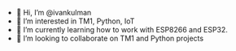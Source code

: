 - 👋 Hi, I’m @ivankulman
- 👀 I’m interested in TM1, Python, IoT
- 🌱 I’m currently learning how to work with ESP8266 and ESP32.
- 💞️ I’m looking to collaborate on TM1 and Python projects

<!---
ivankulman/ivankulman is a ✨ special ✨ repository because its `README.md` (this file) appears on your GitHub profile.
You can click the Preview link to take a look at your changes.
--->
